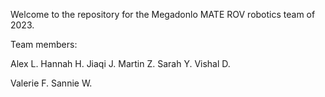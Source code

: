 Welcome to the repository for the Megadonlo MATE ROV robotics team of 2023.

Team members:

Alex L.
Hannah H.
Jiaqi J.
Martin Z.
Sarah Y.
Vishal D.

Valerie F.
Sannie W.

